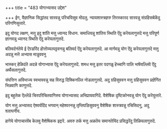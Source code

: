 +++
title = "483 योगाभ्यासद उद्देश"

+++
ईग, वैज्ञानिक सिद्धांतद सारवन्नु परिचयिसुव मॊदलु. न्यायशास्त्रज्ञरु तिरस्कारद सारवन्नु संग्रहिसबेकॆंदु परिगणिसुत्तारॆ.

इदु योगद लक्षण, मत्तु इदु शांति मत्तु ध्यानद विधान. समाधियन्नु शांतिय स्थिति ऎंदु करॆयलागुत्तदॆ मत्तु परिपूर्ण ज्ञानवन्नु ध्यानद स्थिति ऎंदु करॆयलागुत्तदॆ.

बलिवर्दनंतॆये ई ऎरडरिंद हॊत्तॊय्यल्पट्टवनन्नु बलिवर्द ऎंदु करॆयलागुत्तदॆ. आ मार्गवन्नु योग ऎंदु करॆयलागुत्तदॆ मत्तु अदन्नु मत्तॆ अभ्यास माडुववनु

भास्कर् हेळिदंतॆ अदन्ने योगाभ्यास ऎंदु करॆयलागुत्तदॆ. शमध मत्तु इतर पदगळु हॆच्चागि पालि भाषॆयल्लिवॆ ऎंदु अर्थैसलागुत्तदॆ.

संपत्तिन अविभाज्य स्वभाववन्नु सह विरुद्ध दिक्किनल्लि नोडलागुत्तदॆ. अदु ग्रहिसुववन मत्तु ग्रहिसुववन प्रज्ञॆगिंत भिन्नवागि काणुत्तदॆ.

इदु बहुतेक ऎल्लॆडॆ चिरपरिचितवागिरुव योगाभ्यासद अभिप्रायवागिदॆ. वैशेषिक दृष्टिकोनवन्नु योग ऎंदू करॆयुत्तारॆ.

योग मत्तु अभ्यासद ऐश्वर्यदिंद भगवान् महेश्वरनन्नु तृप्तिपडिसुववनु वैशेषिक शास्त्रवन्नु रचिसिदनु, अदु श्लाघनीय.

हागॆये योगाचारवॆंब कॆलवु वैशेषिकरू इद्दारॆ. अवरु तर्क मत्तु अळतॆय समानतॆयिंद प्रसिद्धरॆंदु तिळियलागुत्तदॆ.

